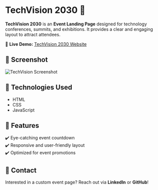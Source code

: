 # TechVision 2030 🚀  

**TechVision 2030** is an **Event Landing Page** designed for technology conferences, summits, and exhibitions. It provides a clear and engaging layout to attract attendees.  

🔗 **Live Demo:** [TechVision 2030 Website](https://hastrs.github.io/TechVision-2030/)  

## 📸 Screenshot  
![TechVision Screenshot](https://hastrs.github.io/TechVision-2030/TechVision-2030.webp)

## 🚀 Technologies Used  
- HTML  
- CSS  
- JavaScript  

## 🎤 Features  
✔️ Eye-catching event countdown  
✔️ Responsive and user-friendly layout  
✔️ Optimized for event promotions  

## 📩 Contact  
Interested in a custom event page? Reach out via **LinkedIn** or **GitHub**!  
